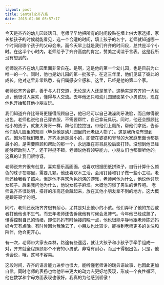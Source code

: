 ```yaml
---
layout: post
title: Samtal之齐齐篇
date: 2015-02-06 05:57:17
---
```




今天是齐齐的幼儿园谈话日。老师早早地把所有的时间段贴在墙上供大家选择，家长接孩子的时候就能看见，选一个合适的时间，填上孩子的名字，老师就知道哪一个时间段哪个孩子的父母会来。而今天早上就是我们齐齐的时间段，总共是半个小时。在这半个小时内，老师给予了齐齐高度的肯定，赞美之词溢于言表。这是我所没有想到的。

老师说齐齐在幼儿园里面非常自在。是啊，这是他的第一个幼儿园，也是目前为止唯一的一个。同时，他也是幼儿园的第一批孩子。在这三年里，他们见证了彼此的成长。他对这里非常熟悉，有归属感安全感和。这里，已经是他的第二个家。

老师说齐齐合群，善于与人打交道，无论是大人还是孩子。这确实是齐齐的一大优点，他很讨人喜欢，懂得与人交流。去年他还只和幼儿园里面某个小男孩玩，现在他也开始和其他小朋友玩。

我们知道齐齐比哥哥更懂得照顾自己，他已经可以自己洗澡刷牙洗脸，而且做得很出色。老师也说他自己穿衣服，不需要帮忙，自己拿玩具玩。同时，他还会照顾比他小的孩子，就象大哥哥一样，帮他们拉拉链，带他们上厕所，帮他们拿纸，告诉他们幼儿园里的规则（毕竟他是幼儿园里的元老级人物了）。这是我所没有想到的。因为在我们眼里，齐齐永远是最小的，即使在婆婆和爷爷的大家庭里面也都是最小的，是需要照顾和帮助的那一个，永远跟在哥哥屁股后面打转。没想到他已经能够帮助别人了，还干得挺不错。老师说他有领导能力，小朋友们也都很听他的。这真的让我们很惊讶。

老师说齐齐很有创意，喜欢搭乐高画画，也喜欢根据图纸拼珠子，自行计算什么颜色的珠子在哪里，需要几颗。他还喜欢木工活，会用钉锤和钉子做一些小工程。老师还给我看了照片。但是他不喜欢角色扮演的游戏，老师问他为什么，他说他讨厌女孩子。后来我问他为什么，他说女孩子麻烦。大概他习惯了男生的世界吧。
老师说齐齐很聪明，搭好的乐高还会藏起来，放在其他小朋友拿不到的地方。这大概是跟哥哥学的吧。

同时，老师还表扬齐齐很有耐心，尤其是对比他小的小孩。他们弄坏了他的东西或者打他他也不生气。而去年老师还告诉我他有时候会发脾气。今年他已经成熟了，懂得控制自己的情绪，即使妈妈有时候接的晚一点，他也很能平静地跟老师陈述妈妈今天有点晚。有时候因为我晚去了，小朋友也比较少，能得到老师更多的关注和陪伴，他会更开心。

有一次，老师带大家去森林，路途有些遥远，就让大孩子和小孩子手牵手组成一对，齐齐就全程照顾那个不安的小男孩，非常有耐心，而且干得很出色。只是，他也会说，哦，这可不容易。

这段时间，齐齐的语言能力进步也很大，能听懂老师讲的瑞典语故事，也因此更加自信。同时老师的表扬也给他带来更大的动力去更好地表现，形成一个良性循环。他在数学和字母方面表现也很好。我真的为他感到骄傲！


